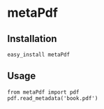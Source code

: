 metaPdf
=======

Installation
------------

    easy_install metaPdf

Usage
-----

    from metaPdf import pdf
    pdf.read_metadata('book.pdf')
